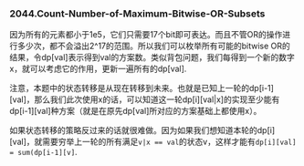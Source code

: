 ### 2044.Count-Number-of-Maximum-Bitwise-OR-Subsets

因为所有的元素都小于1e5，它们只需要17个bit即可表达。而且不管OR的操作进行多少次，都不会溢出2^17的范围。所以我们可以枚举所有可能的bitwise OR的结果，令dp[val]表示得到val的方案数。类似背包问题，我们每得到一个新的数字x，就可以考虑它的作用，更新一遍所有的dp[val].

注意，本题中的状态转移是从现在转移到未来。也就是已知上一轮的dp[i-1][val]，那么我们此次使用x的话，可以知道这一轮dp[i][val|x]的实现至少能有dp[i-1][val]种方案（就是在原先dp[val]所对应的方案基础上都使用x）。

如果状态转移的策略反过来的话就很难做。因为如果我们想知道本轮的dp[i][val]，就需要穷举上一轮的所有满足```v|x == val```的状态v，这样才能有```dp[i][val] = sum(dp[i-1][v]```. 
